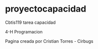 # proyectocapacidad
Cbtis119 tarea capacidad

4-H Programacion

Pagina creada por Cristian Torres - Cirbugs

